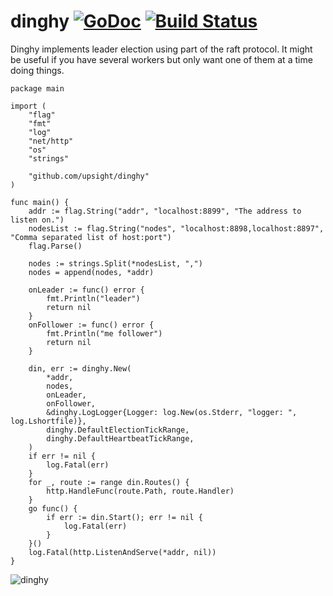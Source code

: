 # dinghy [![GoDoc](https://godoc.org/github.com/upsight/dinghy?status.svg)](http://godoc.org/github.com/upsight/dinghy) [![Build Status](https://travis-ci.org/upsight/dinghy.svg?branch=master)](https://travis-ci.org/upsight/dinghy)

Dinghy implements leader election using part of the raft protocol. It might
be useful if you have several workers but only want one of them at a time
doing things.

```
package main

import (
	"flag"
	"fmt"
	"log"
	"net/http"
	"os"
	"strings"

	"github.com/upsight/dinghy"
)

func main() {
	addr := flag.String("addr", "localhost:8899", "The address to listen on.")
	nodesList := flag.String("nodes", "localhost:8898,localhost:8897", "Comma separated list of host:port")
	flag.Parse()

	nodes := strings.Split(*nodesList, ",")
	nodes = append(nodes, *addr)

	onLeader := func() error {
		fmt.Println("leader")
		return nil
	}
	onFollower := func() error {
		fmt.Println("me follower")
		return nil
	}

	din, err := dinghy.New(
		*addr,
		nodes,
		onLeader,
		onFollower,
		&dinghy.LogLogger{Logger: log.New(os.Stderr, "logger: ", log.Lshortfile)},
		dinghy.DefaultElectionTickRange,
		dinghy.DefaultHeartbeatTickRange,
	)
	if err != nil {
		log.Fatal(err)
	}
	for _, route := range din.Routes() {
		http.HandleFunc(route.Path, route.Handler)
	}
	go func() {
		if err := din.Start(); err != nil {
			log.Fatal(err)
		}
	}()
	log.Fatal(http.ListenAndServe(*addr, nil))
}
```


![dinghy](dinghy.png)
